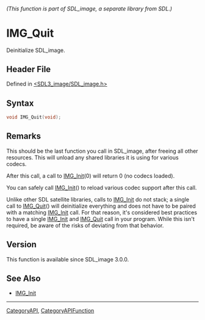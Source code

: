 ###### (This function is part of SDL_image, a separate library from SDL.)
# IMG_Quit

Deinitialize SDL_image.

## Header File

Defined in [<SDL3_image/SDL_image.h>](https://github.com/libsdl-org/SDL_image/blob/main/include/SDL3_image/SDL_image.h)

## Syntax

```c
void IMG_Quit(void);
```

## Remarks

This should be the last function you call in SDL_image, after freeing all
other resources. This will unload any shared libraries it is using for
various codecs.

After this call, a call to [IMG_Init](IMG_Init)(0) will return 0 (no codecs
loaded).

You can safely call [IMG_Init](IMG_Init)() to reload various codec support
after this call.

Unlike other SDL satellite libraries, calls to [IMG_Init](IMG_Init) do not
stack; a single call to [IMG_Quit](IMG_Quit)() will deinitialize everything
and does not have to be paired with a matching [IMG_Init](IMG_Init) call.
For that reason, it's considered best practices to have a single
[IMG_Init](IMG_Init) and [IMG_Quit](IMG_Quit) call in your program. While
this isn't required, be aware of the risks of deviating from that behavior.

## Version

This function is available since SDL_image 3.0.0.

## See Also

- [IMG_Init](IMG_Init)

----
[CategoryAPI](CategoryAPI), [CategoryAPIFunction](CategoryAPIFunction)

